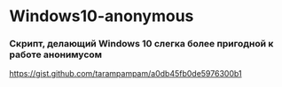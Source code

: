 # Windows10-anonymous
### Скрипт, делающий Windows 10 слегка более пригодной к работе анонимусом



https://gist.github.com/tarampampam/a0db45fb0de5976300b1
